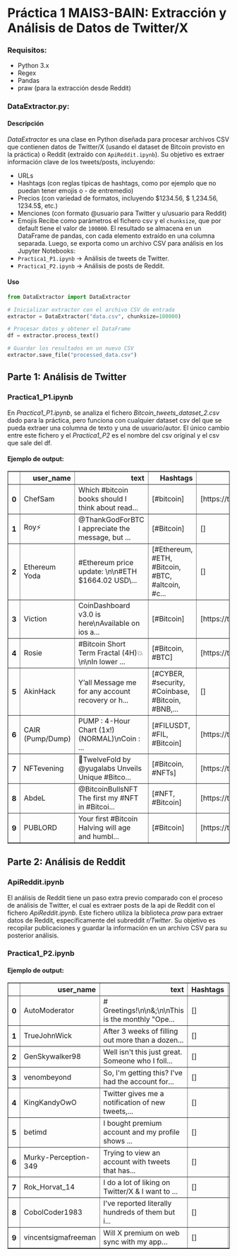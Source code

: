 # Práctica 1 MAIS3-BAIN: Extracción y Análisis de Datos de Twitter/X

### Requisitos:
- Python 3.x
- Regex
- Pandas
- praw (para la extracción desde Reddit)

### DataExtractor.py:

#### Descripción
*DataExtractor* es una clase en Python diseñada para procesar archivos CSV que contienen datos de Twitter/X (usando el dataset de Bitcoin provisto en la práctica) o Reddit (extraído con `ApiReddit.ipynb`). Su objetivo es extraer información clave de los tweets/posts, incluyendo:
- URLs
- Hashtags (con reglas típicas de hashtags, como por ejemplo que no puedan tener emojis o - de entremedio)
- Precios (con variedad de formatos, incluyendo $1234.56, $ 1,234.56, 1234.5$, etc.)
- Menciones (con formato @usuario para Twitter y u/usuario para Reddit)
- Emojis
Recibe como parámetros el fichero csv y el `chunksize`, que por default tiene el valor de `100000`.
El resultado se almacena en un DataFrame de pandas, con cada elemento extraído en una columna separada. Luego, se exporta como un archivo CSV para análisis en los Jupyter Notebooks:
- `Practica1_P1.ipynb` → Análisis de tweets de Twitter.
- `Practica1_P2.ipynb` → Análisis de posts de Reddit.

#### Uso
```python
from DataExtractor import DataExtractor

# Inicializar extractor con el archivo CSV de entrada
extractor = DataExtractor("data.csv", chunksize=100000)

# Procesar datos y obtener el DataFrame
df = extractor.process_text()

# Guardar los resultados en un nuevo CSV
extractor.save_file("processed_data.csv")
```

## Parte 1: Análisis de Twitter
### Practica1_P1.ipynb
En *Practica1_P1.ipynb*, se analiza el fichero *Bitcoin_tweets_dataset_2.csv* dado para la práctica, pero funciona con cualquier dataset csv del que se pueda extraer una columna de texto y una de usuario/autor. El único cambio entre este fichero y el *Practica1_P2* es el nombre del csv original y el csv que sale del df.

#### Ejemplo de output:
<div>
<table border="1" class="dataframe">
  <thead>
    <tr style="text-align: right;">
      <th></th>
      <th>user_name</th>
      <th>text</th>
      <th>Hashtags</th>
      <th>URLs</th>
      <th>Prices</th>
      <th>Emoticons</th>
      <th>Mentions</th>
    </tr>
  </thead>
  <tbody>
    <tr>
      <th>0</th>
      <td>ChefSam</td>
      <td>Which #bitcoin books should I think about read...</td>
      <td>[#bitcoin]</td>
      <td>[https://t.co/32gas26rKB]</td>
      <td>[]</td>
      <td>[]</td>
      <td>[]</td>
    </tr>
    <tr>
      <th>1</th>
      <td>Roy⚡️</td>
      <td>@ThankGodForBTC I appreciate the message, but ...</td>
      <td>[#Bitcoin]</td>
      <td>[]</td>
      <td>[]</td>
      <td>[]</td>
      <td>[@ThankGodForBTC]</td>
    </tr>
    <tr>
      <th>2</th>
      <td>Ethereum Yoda</td>
      <td>#Ethereum price update: \n\n#ETH $1664.02 USD\...</td>
      <td>[#Ethereum, #ETH, #Bitcoin, #BTC, #altcoin, #c...</td>
      <td>[]</td>
      <td>[1664.02]</td>
      <td>[]</td>
      <td>[]</td>
    </tr>
    <tr>
      <th>3</th>
      <td>Viction</td>
      <td>CoinDashboard v3.0 is here\nAvailable on ios a...</td>
      <td>[#Bitcoin]</td>
      <td>[https://t.co/tMCQllv9rj]</td>
      <td>[]</td>
      <td>[]</td>
      <td>[]</td>
    </tr>
    <tr>
      <th>4</th>
      <td>Rosie</td>
      <td>#Bitcoin Short Term Fractal (4H)💥\n\nIn lower ...</td>
      <td>[#Bitcoin, #BTC]</td>
      <td>[https://t.co/2MG9yL7SDa]</td>
      <td>[]</td>
      <td>[💥, 🫡]</td>
      <td>[]</td>
    </tr>
    <tr>
      <th>5</th>
      <td>AkinHack</td>
      <td>Y’all Message me for any account recovery or h...</td>
      <td>[#CYBER, #security, #Coinbase, #Bitcoin, #BNB,...</td>
      <td>[]</td>
      <td>[]</td>
      <td>[]</td>
      <td>[]</td>
    </tr>
    <tr>
      <th>6</th>
      <td>CAIR (Pump/Dump)</td>
      <td>PUMP : 4-Hour Chart (1x!) (NORMAL)\nCoin    : ...</td>
      <td>[#FILUSDT, #FIL, #Bitcoin]</td>
      <td>[https://t.co/zKtYat6duH]</td>
      <td>[]</td>
      <td>[]</td>
      <td>[]</td>
    </tr>
    <tr>
      <th>7</th>
      <td>NFTevening</td>
      <td>📰TwelveFold by @yugalabs Unveils Unique #Bitco...</td>
      <td>[#Bitcoin, #NFTs]</td>
      <td>[https://t.co/UqSa1MkQiJ]</td>
      <td>[]</td>
      <td>[📰, 🟣, 🟣]</td>
      <td>[@yugalabs]</td>
    </tr>
    <tr>
      <th>8</th>
      <td>AbdeL</td>
      <td>@BitcoinBullsNFT The first my #NFT in  #Bitcoi...</td>
      <td>[#NFT, #Bitcoin]</td>
      <td>[https://t.co/hO6t69frCZ]</td>
      <td>[]</td>
      <td>[]</td>
      <td>[@BitcoinBullsNFT]</td>
    </tr>
    <tr>
      <th>9</th>
      <td>PUBLORD</td>
      <td>Your first #Bitcoin Halving will age and humbl...</td>
      <td>[#Bitcoin]</td>
      <td>[https://t.co/U6JwlLNlMg]</td>
      <td>[]</td>
      <td>[😉😂]</td>
      <td>[]</td>
    </tr>
  </tbody>
</table>
</div>

## Parte 2: Análisis de Reddit
### ApiReddit.ipynb
El análisis de Reddit tiene un paso extra previo comparado con el proceso de análisis de Twitter, el cual es extraer posts de la api de Reddit con el fichero *ApiReddit.ipynb*. Este fichero utiliza la biblioteca *praw* para extraer datos de Reddit, específicamente del subreddit *r/Twitter*. Su objetivo es recopilar publicaciones y guardar la información en un archivo CSV para su posterior análisis.

### Practica1_P2.ipynb

#### Ejemplo de output:
<div>
<table border="1" class="dataframe">
  <thead>
    <tr style="text-align: right;">
      <th></th>
      <th>user_name</th>
      <th>text</th>
      <th>Hashtags</th>
      <th>URLs</th>
      <th>Prices</th>
      <th>Emoticons</th>
      <th>Mentions</th>
    </tr>
  </thead>
  <tbody>
    <tr>
      <th>0</th>
      <td>AutoModerator</td>
      <td># Greetings!\n\n&amp;;\n\nThis is the monthly "Ope...</td>
      <td>[]</td>
      <td>[https://www.reddit.com/r/Twitter/wiki/suspend...</td>
      <td>[]</td>
      <td>[]</td>
      <td>[]</td>
    </tr>
    <tr>
      <th>1</th>
      <td>TrueJohnWick</td>
      <td>After 3 weeks of filling out more than a dozen...</td>
      <td>[]</td>
      <td>[]</td>
      <td>[]</td>
      <td>[]</td>
      <td>[]</td>
    </tr>
    <tr>
      <th>2</th>
      <td>GenSkywalker98</td>
      <td>Well isn't this just great. Someone who I foll...</td>
      <td>[]</td>
      <td>[]</td>
      <td>[]</td>
      <td>[]</td>
      <td>[]</td>
    </tr>
    <tr>
      <th>3</th>
      <td>venombeyond</td>
      <td>So, I'm getting this? I've had the account for...</td>
      <td>[]</td>
      <td>[https://preview.redd.it/deckrh5tzeme1.png?wid...</td>
      <td>[]</td>
      <td>[]</td>
      <td>[]</td>
    </tr>
    <tr>
      <th>4</th>
      <td>KingKandyOwO</td>
      <td>Twitter gives me a notification of new tweets,...</td>
      <td>[]</td>
      <td>[]</td>
      <td>[]</td>
      <td>[]</td>
      <td>[]</td>
    </tr>
    <tr>
      <th>5</th>
      <td>betimd</td>
      <td>I bought premium account and my profile shows ...</td>
      <td>[]</td>
      <td>[]</td>
      <td>[]</td>
      <td>[]</td>
      <td>[]</td>
    </tr>
    <tr>
      <th>6</th>
      <td>Murky-Perception-349</td>
      <td>Trying to view an account with tweets that has...</td>
      <td>[]</td>
      <td>[]</td>
      <td>[]</td>
      <td>[]</td>
      <td>[]</td>
    </tr>
    <tr>
      <th>7</th>
      <td>Rok_Horvat_14</td>
      <td>I do a lot of liking on Twitter/X &amp; I want to ...</td>
      <td>[]</td>
      <td>[]</td>
      <td>[]</td>
      <td>[]</td>
      <td>[]</td>
    </tr>
    <tr>
      <th>8</th>
      <td>CobolCoder1983</td>
      <td>I've reported literally hundreds of them but i...</td>
      <td>[]</td>
      <td>[]</td>
      <td>[]</td>
      <td>[]</td>
      <td>[]</td>
    </tr>
    <tr>
      <th>9</th>
      <td>vincentsigmafreeman</td>
      <td>Will X premium on web sync with my app…</td>
      <td>[]</td>
      <td>[]</td>
      <td>[]</td>
      <td>[]</td>
      <td>[]</td>
    </tr>
  </tbody>
</table>
</div>